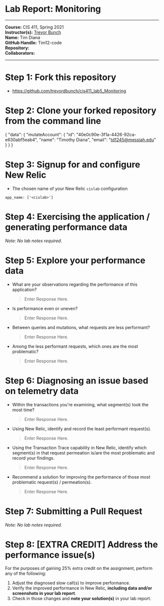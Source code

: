 # Lab Report: Monitoring
___
**Course:** CIS 411, Spring 2021  
**Instructor(s):** [Trevor Bunch](https://github.com/trevordbunch)  
**Name:** Tim Diana  
**GitHub Handle:** Tim12-code  
**Repository:**   
**Collaborators:** 
___

# Step 1: Fork this repository
- https://github.com/trevordbunch/cis411_lab5_Monitoring

# Step 2: Clone your forked repository from the command line
{
  "data": {
    "mutateAccount": {
      "id": "40e0c90e-3f1a-4426-92ca-e630abf5eab4",
      "name": "Timothy Diana",
      "email": "td1245@messiah.edu"
    }
  }
}

# Step 3: Signup for and configure New Relic
- The chosen name of your New Relic ```cislab``` configuration
```
app_name: ['<cislab>']
```

# Step 4: Exercising the application / generating performance data

_Note: No lab notes required._

# Step 5: Explore your performance data
* What are your observations regarding the performance of this application? 
  > Enter Response Here.
* Is performance even or uneven? 
  > Enter Response Here.
* Between queries and mutations, what requests are less performant? 
  > Enter Response Here.
* Among the less performant requests, which ones are the most problematic?
  > Enter Response Here.

# Step 6: Diagnosing an issue based on telemetry data
* Within the transactions you're examining, what segment(s) took the most time?
  > Enter Response Here.
* Using New Relic, identify and record the least performant request(s).
  > Enter Response Here.
* Using the Transaction Trace capability in New Relic, identify which segment(s) in that request permeation is/are the most problematic and record your findings.
  > Enter Response Here.
* Recommend a solution for improving the performance of those most problematic request(s) / permeation(s).
  > Enter Response Here.

# Step 7: Submitting a Pull Request
_Note: No lab notes required._

# Step 8: [EXTRA CREDIT] Address the performance issue(s)
For the purposes of gaining 25% extra credit on the assignment, perform any of the following:
1. Adjust the diagnosed slow call(s) to improve performance. 
2. Verify the improved performance in New Relic, **including data and/or screenshots in your lab report**.
2. Check in those changes and **note your solution(s)** in your lab report.